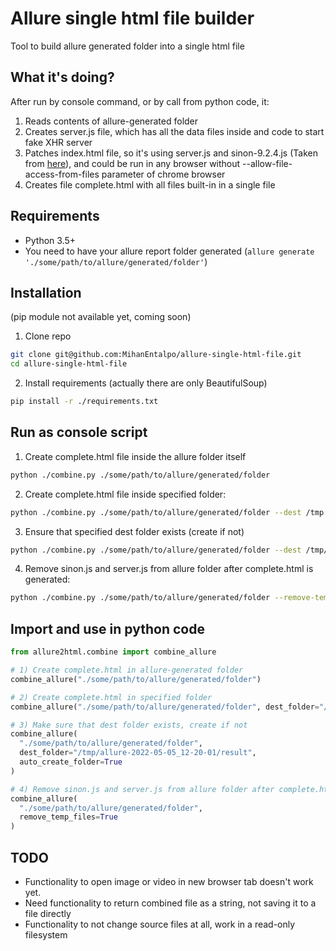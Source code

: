 # Allure single html file builder

Tool to build allure generated folder into a single html file

## What it's doing?

After run by console command, or by call from python code, it:

1. Reads contents of allure-generated folder
2. Creates server.js file, which has all the data files inside and code to start fake XHR server
3. Patches index.html file, so it's using server.js and sinon-9.2.4.js (Taken from [here](https://sinonjs.org/)), and could be run in any browser without --allow-file-access-from-files parameter of chrome browser
4. Creates file complete.html with all files built-in in a single file

## Requirements

* Python 3.5+
* You need to have your allure report folder generated (`allure generate './some/path/to/allure/generated/folder'`)

## Installation

(pip module not available yet, coming soon)

1. Clone repo

```bash
git clone git@github.com:MihanEntalpo/allure-single-html-file.git
cd allure-single-html-file
```

2. Install requirements (actually there are only BeautifulSoup)

```bash
pip install -r ./requirements.txt
```

## Run as console script

1) Create complete.html file inside the allure folder itself

```bash
python ./combine.py ./some/path/to/allure/generated/folder
```

2) Create complete.html file inside specified folder:

```bash
python ./combine.py ./some/path/to/allure/generated/folder --dest /tmp
```

3) Ensure that specified dest folder exists (create if not)

```bash
python ./combine.py ./some/path/to/allure/generated/folder --dest /tmp/allure-2022-05-05_12-20-01/result --auto-create-folders
```

4) Remove sinon.js and server.js from allure folder after complete.html is generated:


```bash
python ./combine.py ./some/path/to/allure/generated/folder --remove-temp-files
```


## Import and use in python code

```python
from allure2html.combine import combine_allure

# 1) Create complete.html in allure-generated folder
combine_allure("./some/path/to/allure/generated/folder")

# 2) Create complete.html in specified folder
combine_allure("./some/path/to/allure/generated/folder", dest_folder="/tmp")

# 3) Make sure that dest folder exists, create if not
combine_allure(
  "./some/path/to/allure/generated/folder", 
  dest_folder="/tmp/allure-2022-05-05_12-20-01/result",
  auto_create_folder=True
)

# 4) Remove sinon.js and server.js from allure folder after complete.html is generated:
combine_allure(
  "./some/path/to/allure/generated/folder", 
  remove_temp_files=True
)

```

## TODO

* Functionality to open image or video in new browser tab doesn't work yet.
* Need functionality to return combined file as a string, not saving it to a file directly
* Functionality to not change source files at all, work in a read-only filesystem

